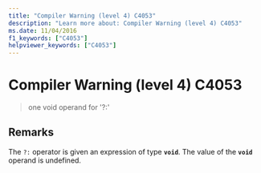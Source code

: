 ```yaml
---
title: "Compiler Warning (level 4) C4053"
description: "Learn more about: Compiler Warning (level 4) C4053"
ms.date: 11/04/2016
f1_keywords: ["C4053"]
helpviewer_keywords: ["C4053"]
---
```

# Compiler Warning (level 4) C4053

> one void operand for '?:'

## Remarks

The `?:` operator is given an expression of type **`void`**. The value of the **`void`** operand is undefined.
